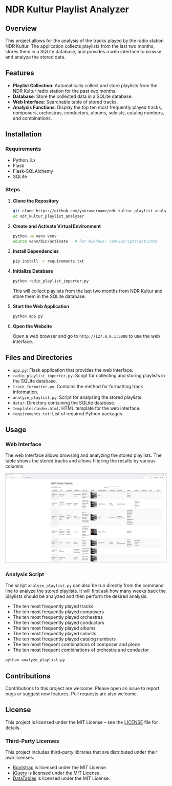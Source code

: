 # NDR Kultur Playlist Analyzer

## Overview

This project allows for the analysis of the tracks played by the radio station NDR Kultur. The application collects playlists from the last two months, stores them in a SQLite database, and provides a web interface to browse and analyze the stored data.

## Features

- **Playlist Collection**: Automatically collect and store playlists from the NDR Kultur radio station for the past two months.
- **Database**: Store the collected data in a SQLite database.
- **Web Interface**: Searchable table of stored tracks.
- **Analysis Functions**: Display the top ten most frequently played tracks, composers, orchestras, conductors, albums, soloists, catalog numbers, and combinations.

## Installation

### Requirements

- Python 3.x
- Flask
- Flask-SQLAlchemy
- SQLite

### Steps

1. **Clone the Repository**

   ```bash
   git clone https://github.com/yourusername/ndr_kultur_playlist_analyzer.git
   cd ndr_kultur_playlist_analyzer
   ```

2. **Create and Activate Virtual Environment**

   ```bash
   python -m venv venv
   source venv/bin/activate   # For Windows: venv\Scripts\activate
   ```

3. **Install Dependencies**

   ```bash
   pip install -r requirements.txt
   ```

4. **Initialize Database**

   ```bash
   python radio_playlist_importer.py
   ```

   This will collect playlists from the last two months from NDR Kultur and store them in the SQLite database.

5. **Start the Web Application**

   ```bash
   python app.py
   ```

6. **Open the Website**

   Open a web browser and go to `http://127.0.0.1:5000` to use the web interface.

## Files and Directories

- `app.py`: Flask application that provides the web interface.
- `radio_playlist_importer.py`: Script for collecting and storing playlists in the SQLite database.
- `track_formatter.py`: Contains the method for formatting track information.
- `analyze_playlist.py`: Script for analyzing the stored playlists.
- `data/`: Directory containing the SQLite database.
- `templates/index.html`: HTML template for the web interface.
- `requirements.txt`: List of required Python packages.

## Usage

### Web Interface

The web interface allows browsing and analyzing the stored playlists. The table shows the stored tracks and allows filtering the results by various columns.

![Screenshot](/assets/images/screenshot.jpg)


### Analysis Script

The script `analyze_playlist.py` can also be run directly from the command line to analyze the stored playlists. It will first ask how many weeks back the playlists should be analyzed and then perform the desired analysis.

- The ten most frequently played tracks
- The ten most frequently played composers
- The ten most frequently played orchestras
- The ten most frequently played conductors
- The ten most frequently played albums
- The ten most frequently played soloists
- The ten most frequently played catalog numbers
- The ten most frequent combinations of composer and piece
- The ten most frequent combinations of orchestra and conductor


```bash
python analyze_playlist.py
```

## Contributions

Contributions to this project are welcome. Please open an issue to report bugs or suggest new features. Pull requests are also welcome.

## License

This project is licensed under the MIT License – see the [LICENSE](LICENSE) file for details.

### Third-Party Licenses

This project includes third-party libraries that are distributed under their own licenses:

- [Bootstrap](https://getbootstrap.com/) is licensed under the MIT License.
- [jQuery](https://jquery.com/) is licensed under the MIT License.
- [DataTables](https://datatables.net/) is licensed under the MIT License.
```

